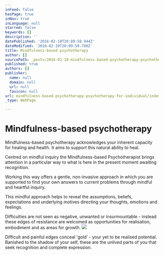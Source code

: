 ```yaml
---
inFeed: false
hasPage: true
inNav: true
inLanguage: null
starred: false
keywords: []
description: ''
datePublished: '2016-02-10T20:09:58.944Z'
dateModified: '2016-02-10T20:09:50.780Z'
title: Mindfulness-based psychotherapy
author: []
sourcePath: _posts/2016-02-10-mindfulness-based-psychotherapy-psychotherapy-for-individual.md
published: true
authors: []
publisher:
  name: null
  domain: null
  url: null
  favicon: null
url: mindfulness-based-psychotherapy-psychotherapy-for-individual/index.html
_type: WebPage

---
```

# Mindfulness-based psychotherapy

Mindfulness-based psychotherapy acknowledges your inherent capacity for healing and health. It aims to support this natural ability to heal.

Centred on mindful inquiry the Mindfulness-based Psychotherapist brings attention in a particular way to what is here in the present moment awaiting recognition.

Working this way offers a gentle, non-invasive approach in which you are supported to find your own answers to current problems through mindful and heartful inquiry.

This mindful approach helps to reveal the assumptions, beliefs, expectations and underlying motives directing your thoughts, emotions and feelings.

Difficulties are not seen as  negative, unwanted or insurmountable - instead these edges of resistance are welcomed as opportunities for realisation,  embodiment and as areas for growth.
![](https://the-grid-user-content.s3-us-west-2.amazonaws.com/6932af9b-864f-438a-b5d3-6e5e60d7a5bd.JPG)

Difficult and painful edges conceal 'gold' - your yet to be realised potential. Banished to the shadow of your self, these are the unlived parts of you that seek recognition and complete expression.